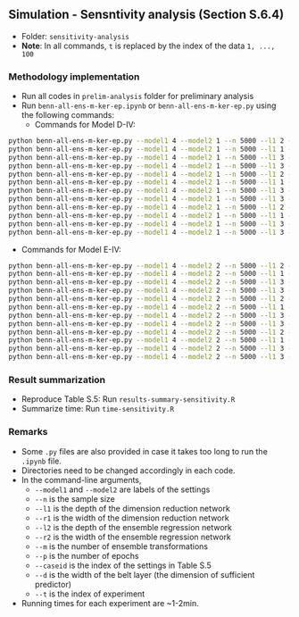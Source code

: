 ## Simulation - Sensntivity analysis (Section S.6.4)

- Folder: `sensitivity-analysis`
- **Note**: In all commands, `t` is replaced by the index of the data `1, ..., 100`


### Methodology implementation

- Run all codes in `prelim-analysis` folder for preliminary analysis
- Run `benn-all-ens-m-ker-ep.ipynb` or `benn-all-ens-m-ker-ep.py` using the following commands:
  - Commands for Model D-IV: 
```bash
python benn-all-ens-m-ker-ep.py --model1 4 --model2 1 --n 5000 --l1 2 --r1 50 --l2 1 --r2 2000 --m 1000 --ep 150 --caseid 0 --d 2 --t t
python benn-all-ens-m-ker-ep.py --model1 4 --model2 1 --n 5000 --l1 1 --r1 100 --l2 1 --r2 2000 --m 1000 --ep 150 --caseid 1 --d 2 --t t
python benn-all-ens-m-ker-ep.py --model1 4 --model2 1 --n 5000 --l1 3 --r1 100 --l2 1 --r2 2000 --m 1000 --ep 100 --caseid 2 --d 2 --t t
python benn-all-ens-m-ker-ep.py --model1 4 --model2 1 --n 5000 --l1 3 --r1 50 --l2 1 --r2 2000 --m 1000 --ep 150 --caseid 3 --d 2 --t t
python benn-all-ens-m-ker-ep.py --model1 4 --model2 1 --n 5000 --l1 2 --r1 50 --l2 1 --r2 1000 --m 500 --ep 150 --caseid 4 --d 2 --t t
python benn-all-ens-m-ker-ep.py --model1 4 --model2 1 --n 5000 --l1 1 --r1 100 --l2 1 --r2 1000 --m 500 --ep 100 --caseid 5 --d 2 --t t
python benn-all-ens-m-ker-ep.py --model1 4 --model2 1 --n 5000 --l1 3 --r1 100 --l2 1 --r2 1000 --m 500 --ep 100 --caseid 6 --d 2 --t t
python benn-all-ens-m-ker-ep.py --model1 4 --model2 1 --n 5000 --l1 3 --r1 50 --l2 1 --r2 1000 --m 500 --ep 150 --caseid 7 --d 2 --t t
python benn-all-ens-m-ker-ep.py --model1 4 --model2 1 --n 5000 --l1 2 --r1 50 --l2 2 --r2 1000 --m 500 --ep 150 --caseid 8 --d 2 --t t
python benn-all-ens-m-ker-ep.py --model1 4 --model2 1 --n 5000 --l1 1 --r1 100 --l2 2 --r2 1000 --m 500 --ep 100 --caseid 9 --d 2 --t t
python benn-all-ens-m-ker-ep.py --model1 4 --model2 1 --n 5000 --l1 3 --r1 100 --l2 2 --r2 1000 --m 500 --ep 100 --caseid 10 --d 2 --t t
python benn-all-ens-m-ker-ep.py --model1 4 --model2 1 --n 5000 --l1 3 --r1 50 --l2 2 --r2 1000 --m 500 --ep 150 --caseid 11 --d 2 --t t
```
  - Commands for Model E-IV: 
```bash
python benn-all-ens-m-ker-ep.py --model1 4 --model2 2 --n 5000 --l1 2 --r1 50 --l2 1 --r2 2000 --m 1000 --ep 150 --caseid 0 --d 1 --t t
python benn-all-ens-m-ker-ep.py --model1 4 --model2 2 --n 5000 --l1 1 --r1 100 --l2 1 --r2 2000 --m 1000 --ep 100 --caseid 1 --d 1 --t t
python benn-all-ens-m-ker-ep.py --model1 4 --model2 2 --n 5000 --l1 3 --r1 100 --l2 1 --r2 2000 --m 1000 --ep 100 --caseid 2 --d 1 --t t
python benn-all-ens-m-ker-ep.py --model1 4 --model2 2 --n 5000 --l1 3 --r1 50 --l2 1 --r2 2000 --m 1000 --ep 100 --caseid 3 --d 1 --t t
python benn-all-ens-m-ker-ep.py --model1 4 --model2 2 --n 5000 --l1 2 --r1 50 --l2 1 --r2 1000 --m 500 --ep 150 --caseid 4 --d 1 --t t
python benn-all-ens-m-ker-ep.py --model1 4 --model2 2 --n 5000 --l1 1 --r1 100 --l2 1 --r2 1000 --m 500 --ep 100 --caseid 5 --d 1 --t t
python benn-all-ens-m-ker-ep.py --model1 4 --model2 2 --n 5000 --l1 3 --r1 100 --l2 1 --r2 1000 --m 500 --ep 100 --caseid 6 --d 1 --t t
python benn-all-ens-m-ker-ep.py --model1 4 --model2 2 --n 5000 --l1 3 --r1 50 --l2 1 --r2 1000 --m 500 --ep 100 --caseid 7 --d 1 --t t
python benn-all-ens-m-ker-ep.py --model1 4 --model2 2 --n 5000 --l1 2 --r1 50 --l2 2 --r2 1000 --m 500 --ep 100 --caseid 8 --d 1 --t t
python benn-all-ens-m-ker-ep.py --model1 4 --model2 2 --n 5000 --l1 1 --r1 100 --l2 2 --r2 1000 --m 500 --ep 100 --caseid 9 --d 1 --t t
python benn-all-ens-m-ker-ep.py --model1 4 --model2 2 --n 5000 --l1 3 --r1 100 --l2 2 --r2 1000 --m 500 --ep 100 --caseid 10 --d 1 --t t
python benn-all-ens-m-ker-ep.py --model1 4 --model2 2 --n 5000 --l1 3 --r1 50 --l2 2 --r2 1000 --m 500 --ep 100 --caseid 11 --d 1 --t t
```

### Result summarization

- Reproduce Table S.5: Run `results-summary-sensitivity.R`
- Summarize time: Run `time-sensitivity.R`


### Remarks

- Some `.py` files are also provided in case it takes too long to run the `.ipynb` file.
- Directories need to be changed accordingly in each code.
- In the command-line arguments,
  - `--model1` and `--model2` are labels of the settings
  - `--n` is the sample size
  - `--l1` is the depth of the dimension reduction network
  - `--r1` is the width of the dimension reduction network
  - `--l2` is the depth of the ensemble regression network
  - `--r2` is the width of the ensemble regression network
  - `--m` is the number of ensemble transformations
  - `--p` is the number of epochs
  - `--caseid` is the index of the settings in Table S.5
  - `--d` is the width of the belt layer (the dimension of sufficient predictor)
  - `--t` is the index of experiment
- Running times for each experiment are ~1-2min.





